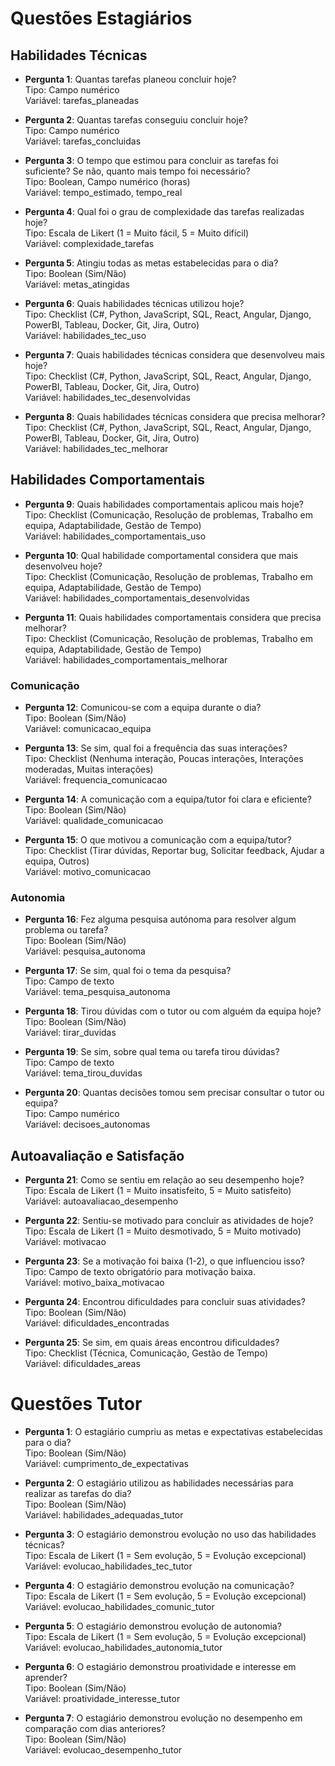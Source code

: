 # Questões Estagiários

## Habilidades Técnicas

- **Pergunta 1**: Quantas tarefas planeou concluir hoje?  
  Tipo: Campo numérico  
  Variável: tarefas_planeadas

- **Pergunta 2**: Quantas tarefas conseguiu concluir hoje?  
  Tipo: Campo numérico  
  Variável: tarefas_concluidas

- **Pergunta 3**: O tempo que estimou para concluir as tarefas foi suficiente? Se não, quanto mais tempo foi necessário?  
  Tipo: Boolean, Campo numérico (horas)  
  Variável: tempo_estimado, tempo_real

- **Pergunta 4**: Qual foi o grau de complexidade das tarefas realizadas hoje?  
  Tipo: Escala de Likert (1 = Muito fácil, 5 = Muito difícil)  
  Variável: complexidade_tarefas

- **Pergunta 5**: Atingiu todas as metas estabelecidas para o dia?  
  Tipo: Boolean (Sim/Não)  
  Variável: metas_atingidas

- **Pergunta 6**: Quais habilidades técnicas utilizou hoje?  
  Tipo: Checklist (C#, Python, JavaScript, SQL, React, Angular, Django, PowerBI, Tableau, Docker, Git, Jira, Outro)  
  Variável: habilidades_tec_uso

- **Pergunta 7**: Quais habilidades técnicas considera que desenvolveu mais hoje?  
  Tipo: Checklist (C#, Python, JavaScript, SQL, React, Angular, Django, PowerBI, Tableau, Docker, Git, Jira, Outro)  
  Variável: habilidades_tec_desenvolvidas

- **Pergunta 8**: Quais habilidades técnicas considera que precisa melhorar?  
  Tipo: Checklist (C#, Python, JavaScript, SQL, React, Angular, Django, PowerBI, Tableau, Docker, Git, Jira, Outro)  
  Variável: habilidades_tec_melhorar

  

## Habilidades Comportamentais
- **Pergunta 9**: Quais habilidades comportamentais aplicou mais hoje?  
  Tipo: Checklist (Comunicação, Resolução de problemas, Trabalho em equipa, Adaptabilidade, Gestão de Tempo)  
  Variável: habilidades_comportamentais_uso

- **Pergunta 10**: Qual habilidade comportamental considera que mais desenvolveu hoje?  
  Tipo: Checklist (Comunicação, Resolução de problemas, Trabalho em equipa, Adaptabilidade, Gestão de Tempo)  
  Variável: habilidades_comportamentais_desenvolvidas

- **Pergunta 11**: Quais habilidades comportamentais considera que precisa melhorar?  
  Tipo: Checklist (Comunicação, Resolução de problemas, Trabalho em equipa, Adaptabilidade, Gestão de Tempo)  
  Variável: habilidades_comportamentais_melhorar

### Comunicação
- **Pergunta 12**: Comunicou-se com a equipa durante o dia?  
  Tipo: Boolean (Sim/Não)  
  Variável: comunicacao_equipa

- **Pergunta 13**: Se sim, qual foi a frequência das suas interações?  
  Tipo: Checklist (Nenhuma interação, Poucas interações, Interações moderadas, Muitas interações)  
  Variável: frequencia_comunicacao

- **Pergunta 14**: A comunicação com a equipa/tutor foi clara e eficiente?  
  Tipo: Boolean (Sim/Não)  
  Variável: qualidade_comunicacao

- **Pergunta 15**: O que motivou a comunicação com a equipa/tutor?  
  Tipo: Checklist (Tirar dúvidas, Reportar bug, Solicitar feedback, Ajudar a equipa, Outros)  
  Variável: motivo_comunicacao

### Autonomia
- **Pergunta 16**: Fez alguma pesquisa autónoma para resolver algum problema ou tarefa?  
  Tipo: Boolean (Sim/Não)  
  Variável: pesquisa_autonoma

- **Pergunta 17**: Se sim, qual foi o tema da pesquisa?  
  Tipo: Campo de texto  
  Variável: tema_pesquisa_autonoma

- **Pergunta 18**: Tirou dúvidas com o tutor ou com alguém da equipa hoje?  
  Tipo: Boolean (Sim/Não)  
  Variável: tirar_duvidas

- **Pergunta 19**: Se sim, sobre qual tema ou tarefa tirou dúvidas?  
  Tipo: Campo de texto  
  Variável: tema_tirou_duvidas

- **Pergunta 20**: Quantas decisões tomou sem precisar consultar o tutor ou equipa?  
  Tipo: Campo numérico  
  Variável: decisoes_autonomas

## Autoavaliação e Satisfação
- **Pergunta 21**: Como se sentiu em relação ao seu desempenho hoje?  
  Tipo: Escala de Likert (1 = Muito insatisfeito, 5 = Muito satisfeito)  
  Variável: autoavaliacao_desempenho

- **Pergunta 22**: Sentiu-se motivado para concluir as atividades de hoje?  
  Tipo: Escala de Likert (1 = Muito desmotivado, 5 = Muito motivado)  
  Variável: motivacao

- **Pergunta 23**: Se a motivação foi baixa (1-2), o que influenciou isso?  
  Tipo: Campo de texto obrigatório para motivação baixa.  
  Variável: motivo_baixa_motivacao

- **Pergunta 24**: Encontrou dificuldades para concluir suas atividades?  
  Tipo: Boolean (Sim/Não)  
  Variável: dificuldades_encontradas

- **Pergunta 25**: Se sim, em quais áreas encontrou dificuldades?  
  Tipo: Checklist (Técnica, Comunicação, Gestão de Tempo)  
  Variável: dificuldades_areas

# Questões Tutor

- **Pergunta 1**: O estagiário cumpriu as metas e expectativas estabelecidas para o dia?  
  Tipo: Boolean (Sim/Não)  
  Variável: cumprimento_de_expectativas

- **Pergunta 2**: O estagiário utilizou as habilidades necessárias para realizar as tarefas do dia?  
  Tipo: Boolean (Sim/Não)  
  Variável: habilidades_adequadas_tutor

- **Pergunta 3**: O estagiário demonstrou evolução no uso das habilidades técnicas?  
  Tipo: Escala de Likert (1 = Sem evolução, 5 = Evolução excepcional)  
  Variável: evolucao_habilidades_tec_tutor

- **Pergunta 4**: O estagiário demonstrou evolução na comunicação?  
  Tipo: Escala de Likert (1 = Sem evolução, 5 = Evolução excepcional)    
  Variável: evolucao_habilidades_comunic_tutor

- **Pergunta 5**: O estagiário demonstrou evolução de autonomia?  
  Tipo: Escala de Likert (1 = Sem evolução, 5 = Evolução excepcional)   
  Variável: evolucao_habilidades_autonomia_tutor

- **Pergunta 6**: O estagiário demonstrou proatividade e interesse em aprender?  
  Tipo: Boolean (Sim/Não)  
  Variável: proatividade_interesse_tutor

- **Pergunta 7**: O estagiário demonstrou evolução no desempenho em comparação com dias anteriores?  
  Tipo: Boolean (Sim/Não)  
  Variável: evolucao_desempenho_tutor